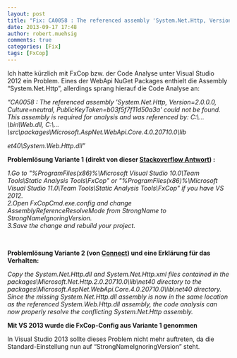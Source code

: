 ```yaml
---
layout: post
title: "Fix: CA0058 : The referenced assembly 'System.Net.Http, Version=2.0.0.0, Culture=neutral, PublicKeyToken=b03f5f7f11d50a3a' could not be found."
date: 2013-09-17 17:48
author: robert.muehsig
comments: true
categories: [Fix]
tags: [FxCop]
---
```

<p>Ich hatte kürzlich mit FxCop bzw. der Code Analyse unter Visual Studio 2012 ein Problem. Eines der WebApi NuGet Packages enthielt die Assembly “System.Net.Http”, allerdings sprang hierauf die Code Analyse an:</p> <p><em>“CA0058 : The referenced assembly 'System.Net.Http, Version=2.0.0.0, Culture=neutral, PublicKeyToken=b03f5f7f11d50a3a' could not be found. This assembly is required for analysis and was referenced by: C:\…\bin\Web.dll, C:\…\src\packages\Microsoft.AspNet.WebApi.Core.4.0.20710.0\lib</em></p> <p><em>et40\System.Web.Http.dll”</em>  <p><strong>Problemlösung Variante 1 (direkt von dieser <a href="http://stackoverflow.com/questions/12120741/code-analysis-error-could-not-load-file-or-assembly-system-net-http-version-2">Stackoverflow Antwort</a>) :</strong> <p><em>1.Go to "%ProgramFiles(x86)%\Microsoft Visual Studio 10.0\Team Tools\Static Analysis Tools\FxCop" or "%ProgramFiles(x86)%\Microsoft Visual Studio 11.0\Team Tools\Static Analysis Tools\FxCop" if you have VS 2012.<br>2.Open FxCopCmd.exe.config and change AssemblyReferenceResolveMode from StrongName to StrongNameIgnoringVersion.<br>3.Save the change and rebuild your project.<br></em></p> <p>&nbsp;</p> <p><strong>Problemlösung Variante 2 (von <a href="http://connect.microsoft.com/VisualStudio/feedback/details/760208/microsoft-aspnet-webapi-core-does-not-contain-satellite-system-net-http-assembly">Connect</a>) und eine Erklärung für das Verhalten:</strong></p> <p><em>Copy the System.Net.Http.dll and System.Net.Http.xml files contained in the packages\Microsoft.Net.Http.2.0.20710.0\lib\net40 directory to the packages\Microsoft.AspNet.WebApi.Core.4.0.20710.0\lib\net40 directory.<br>Since the missing System.Net.Http.dll assembly is now in the same location as the referenced System.Web.Http.dll assembly, the code analysis can now properly resolve the conflicting System.Net.Http assembly.</em>  <p><strong>Mit VS 2013 wurde die FxCop-Config aus Variante 1 genommen</strong></p> <p>In Visual Studio 2013 sollte dieses Problem nicht mehr auftreten, da die Standard-Einstellung nun auf “StrongNameIgnoringVersion” steht.</p>
